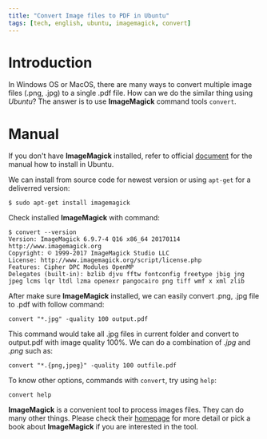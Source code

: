 ```yaml
---
title: "Convert Image files to PDF in Ubuntu"
tags: [tech, english, ubuntu, imagemagick, convert]
---
```


# Introduction

In Windows OS or MacOS, there are many ways to convert multiple image files (.png, .jpg) to a single .pdf file. How can we do the similar thing using *Ubuntu*? The answer is to use **ImageMagick** command tools `convert`.

<script async src="//pagead2.googlesyndication.com/pagead/js/adsbygoogle.js"></script>
<ins class="adsbygoogle"
     style="display:block; text-align:center;"
     data-ad-layout="in-article"
     data-ad-format="fluid"
     data-ad-client="ca-pub-2750437710821247"
     data-ad-slot="8905029259"></ins>
<script>
     (adsbygoogle = window.adsbygoogle || []).push({});
</script>

# Manual

If you don't have **ImageMagick** installed, refer to official [document]() for the manual how to install in Ubuntu.

We can install from source code for newest version or using `apt-get` for a deliverred version:

```
$ sudo apt-get install imagemagick
```

Check installed **ImageMagick** with command:

```
$ convert --version
Version: ImageMagick 6.9.7-4 Q16 x86_64 20170114 http://www.imagemagick.org
Copyright: © 1999-2017 ImageMagick Studio LLC
License: http://www.imagemagick.org/script/license.php
Features: Cipher DPC Modules OpenMP 
Delegates (built-in): bzlib djvu fftw fontconfig freetype jbig jng jpeg lcms lqr ltdl lzma openexr pangocairo png tiff wmf x xml zlib
```

After make sure **ImageMagick** installed, we can easily convert .png, .jpg file to .pdf with follow command:

```
convert "*.jpg" -quality 100 output.pdf
```

This command would take all .jpg files in current folder and convert to output.pdf with image quality 100%. We can do a combination of *.jpg* and *.png* such as:

```
convert "*.{png,jpeg}" -quality 100 outfile.pdf
```

To know other options, commands with `convert`, try using `help`:

```
convert help
```

**ImageMagick** is a convenient tool to process images files. They can do many other things. Please check their [homepage](http://www.imagemagick.org) for more detail or pick a book about **ImageMagick** if you are interested in the tool.

<script async src="//pagead2.googlesyndication.com/pagead/js/adsbygoogle.js"></script>
<ins class="adsbygoogle"
     style="display:block; text-align:center;"
     data-ad-layout="in-article"
     data-ad-format="fluid"
     data-ad-client="ca-pub-2750437710821247"
     data-ad-slot="8905029259"></ins>
<script>
     (adsbygoogle = window.adsbygoogle || []).push({});
</script>

